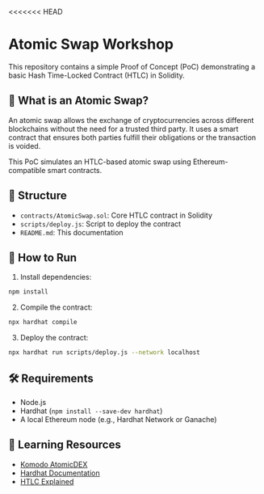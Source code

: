 <<<<<<< HEAD
# Atomic Swap Workshop

This repository contains a simple Proof of Concept (PoC) demonstrating a basic Hash Time-Locked Contract (HTLC) in Solidity.

## 🔄 What is an Atomic Swap?

An atomic swap allows the exchange of cryptocurrencies across different blockchains without the need for a trusted third party. It uses a smart contract that ensures both parties fulfill their obligations or the transaction is voided.

This PoC simulates an HTLC-based atomic swap using Ethereum-compatible smart contracts.

## 📁 Structure

- `contracts/AtomicSwap.sol`: Core HTLC contract in Solidity
- `scripts/deploy.js`: Script to deploy the contract
- `README.md`: This documentation

## 🚀 How to Run

1. Install dependencies:
```bash
npm install
```

2. Compile the contract:
```bash
npx hardhat compile
```

3. Deploy the contract:
```bash
npx hardhat run scripts/deploy.js --network localhost
```

## 🛠️ Requirements

- Node.js
- Hardhat (`npm install --save-dev hardhat`)
- A local Ethereum node (e.g., Hardhat Network or Ganache)

## 🧠 Learning Resources

- [Komodo AtomicDEX](https://komodoplatform.com/atomicdex)
- [Hardhat Documentation](https://hardhat.org/)
- [HTLC Explained](https://cointelegraph.com/explained/what-are-hash-time-locked-contracts-htlcs)
